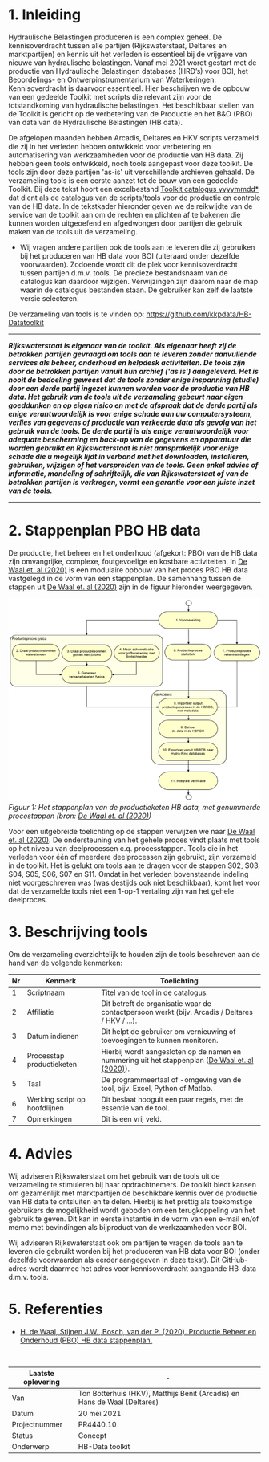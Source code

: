 # 1. Inleiding
Hydraulische Belastingen produceren is een complex geheel. De kennisoverdracht tussen alle partijen (Rijkswaterstaat, Deltares en marktpartijen) en kennis uit het verleden is essentieel bij de vrijgave van nieuwe van hydraulische belastingen. Vanaf mei 2021 wordt gestart met de productie van Hydraulische Belastingen databases (HRD’s) voor BOI, het Beoordelings- en Ontwerpinstrumentarium van Waterkeringen. Kennisoverdracht is daarvoor essentieel. Hier beschrijven we de opbouw van een gedeelde Toolkit met scripts die relevant zijn voor de totstandkoming van hydraulische belastingen. Het beschikbaar stellen van de Toolkit is gericht op de verbetering van de Productie en het B&O (PBO) van data van de Hydraulische Belastingen (HB data).

De afgelopen maanden hebben Arcadis, Deltares en HKV scripts verzameld die zij in het verleden hebben ontwikkeld voor verbetering en automatisering van werkzaamheden voor de productie van HB data. Zij hebben geen tools ontwikkeld, noch tools aangepast voor deze toolkit. De tools zijn door deze partijen 'as-is' uit verschillende archieven gehaald. De verzameling tools is een eerste aanzet tot de bouw van een gedeelde Toolkit. Bij deze tekst hoort een excelbestand [Toolkit catalogus yyyymmdd*](https://github.com/kkpdata/HB-Datatoolkit/blob/main/A00%20Documentatie) dat dient als de catalogus van de scripts/tools voor de productie en controle van de HB data. In de tekstkader hieronder geven we de reikwijdte van de service van de toolkit aan om de rechten en plichten af te bakenen die kunnen worden uitgeoefend en afgedwongen door partijen die gebruik maken van de tools uit de verzameling.

* Wij vragen andere partijen ook de tools aan te leveren die zij gebruiken bij het produceren van HB data voor BOI (uiteraard onder dezelfde voorwaarden). Zodoende wordt dit de plek voor kennisoverdracht tussen partijen d.m.v. tools. De precieze bestandsnaam van de catalogus kan daardoor wijzigen. Verwijzingen zijn daarom naar de map waarin de catalogus bestanden staan. De gebruiker kan zelf de laatste versie selecteren.

De verzameling van tools is te vinden op: https://github.com/kkpdata/HB-Datatoolkit

---
_**Rijkswaterstaat is eigenaar van de toolkit. Als eigenaar heeft zij de betrokken partijen gevraagd om tools aan te leveren zonder aanvullende services als beheer, onderhoud en helpdesk activiteiten. De tools zijn door de betrokken partijen vanuit hun archief ('as is') aangeleverd. Het is nooit de bedoeling geweest dat de tools zonder enige inspanning (studie) door een derde partij ingezet kunnen worden voor de productie van HB data. Het gebruik van de tools uit de verzameling gebeurt naar eigen goeddunken en op eigen risico en met de afspraak dat de derde partij als enige verantwoordelijk is voor enige schade aan uw computersysteem, verlies van gegevens of productie van verkeerde data als gevolg van het gebruik van de tools. De derde partij is als enige verantwoordelijk voor adequate bescherming en back-up van de gegevens en apparatuur die worden gebruikt en Rijkswaterstaat is niet aansprakelijk voor enige schade die u mogelijk lijdt in verband met het downloaden, installeren, gebruiken, wijzigen of het verspreiden van de tools. Geen enkel advies of informatie, mondeling of schriftelijk, die van Rijkswaterstaat of van de betrokken partijen is verkregen, vormt een garantie voor een juiste inzet van de tools.**_

---

# 2. Stappenplan PBO HB data
De productie, het beheer en het onderhoud (afgekort: PBO) van de HB data zijn omvangrijke, complexe, foutgevoelige en kostbare activiteiten. In [De Waal et. al (2020)](https://github.com/kkpdata/HB-Datatoolkit/blob/main/A00%20Documentatie/PBO%20HB%20data%20stappenplan%2013%20(11205758-014-GEO-0001_v1.0).pdf) is een modulaire opbouw van het proces PBO HB data vastgelegd in de vorm van een stappenplan. De samenhang tussen de stappen uit [De Waal et. al (2020)](https://github.com/kkpdata/HB-Datatoolkit/blob/main/A00%20Documentatie/PBO%20HB%20data%20stappenplan%2013%20(11205758-014-GEO-0001_v1.0).pdf) zijn in de figuur hieronder weergegeven. 

![image](A00&#32;Documentatie/Stappenplan.png)
*Figuur 1: Het stappenplan van de productieketen HB data, met genummerde procestappen (bron: [De Waal et. al (2020)](https://github.com/kkpdata/HB-Datatoolkit/blob/main/A00%20Documentatie/PBO%20HB%20data%20stappenplan%2013%20(11205758-014-GEO-0001_v1.0).pdf))*

Voor een uitgebreide toelichting op de stappen verwijzen we naar [De Waal et. al (2020)](https://github.com/kkpdata/HB-Datatoolkit/blob/main/A00%20Documentatie/PBO%20HB%20data%20stappenplan%2013%20(11205758-014-GEO-0001_v1.0).pdf). De ondersteuning van het gehele proces vindt plaats met tools op het niveau van deelprocessen c.q. processtappen. Tools die in het verleden voor één of meerdere deelprocessen zijn gebruikt, zijn verzameld in de toolkit. Het is gelukt om tools aan te dragen voor de stappen S02, S03, S04, S05, S06, S07 en S11. Omdat in het verleden bovenstaande indeling niet voorgeschreven was (was destijds ook niet beschikbaar), komt het voor dat de verzamelde tools niet een 1-op-1 vertaling zijn van het gehele deelproces.

# 3. Beschrijving tools
Om de verzameling overzichtelijk te houden zijn de tools beschreven aan de hand van de volgende kenmerken:

Nr|Kenmerk|Toelichting
---|---|---
1|Scriptnaam|Titel van de tool in de catalogus.
2|Affiliatie|Dit betreft de organisatie waar de contactpersoon werkt (bijv. Arcadis / Deltares / HKV / ...).
3|Datum indienen|Dit helpt de gebruiker om vernieuwing of toevoegingen te kunnen monitoren.
4|Processtap productieketen|Hierbij wordt aangesloten op de namen en nummering uit het stappenplan ([De Waal et. al (2020)](https://github.com/kkpdata/HB-Datatoolkit/blob/main/A00%20Documentatie/PBO%20HB%20data%20stappenplan%2013%20(11205758-014-GEO-0001_v1.0).pdf)).
5|Taal|De programmeertaal of -omgeving van de tool, bijv. Excel, Python of Matlab.
6|Werking script op hoofdlijnen|Dit beslaat hooguit een paar regels, met de essentie van de tool.
7|Opmerkingen|Dit is een vrij veld.

# 4. Advies
Wij adviseren Rijkswaterstaat om het gebruik van de tools uit de verzameling te stimuleren bij haar opdrachtnemers. De toolkit biedt kansen om gezamenlijk met marktpartijen de beschikbare kennis over de productie van HB data te ontsluiten en te delen. Hierbij is het prettig als toekomstige gebruikers de mogelijkheid wordt geboden om een terugkoppeling van het gebruik te geven. Dit kan in eerste instantie in de vorm van een e-mail en/of memo met bevindingen als bijproduct van de werkzaamheden voor BOI.

Wij adviseren Rijkswaterstaat ook om partijen te vragen de tools aan te leveren die gebruikt worden bij het produceren van HB data voor BOI (onder dezelfde voorwaarden als eerder aangegeven in deze tekst). Dit GitHub-adres wordt daarmee het adres voor kennisoverdracht aangaande HB-data d.m.v. tools.

# 5. Referenties
- [H. de Waal, Stijnen J.W., Bosch, van der P. (2020). Productie Beheer en Onderhoud (PBO) HB data stappenplan.](https://github.com/kkpdata/HB-Datatoolkit/blob/main/A00%20Documentatie/PBO%20HB%20data%20stappenplan%2013%20(11205758-014-GEO-0001_v1.0).pdf)

</br>

Laatste oplevering | -
---|---
Van|Ton Botterhuis (HKV), Matthijs Benit (Arcadis) en Hans de Waal (Deltares)
Datum|20 mei 2021
Projectnummer|PR4440.10
Status|Concept
Onderwerp|HB-Data toolkit

